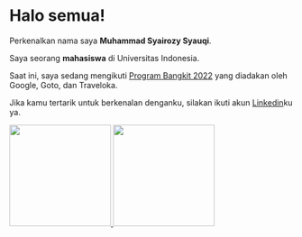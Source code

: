 # Halo semua! 

Perkenalkan nama saya **Muhammad Syairozy Syauqi**.

Saya seorang **mahasiswa** di Universitas Indonesia.

Saat ini, saya sedang mengikuti [Program Bangkit 2022](https://grow.google/intl/id_id/bangkit/) yang diadakan oleh Google, Goto, dan Traveloka.

Jika kamu tertarik untuk berkenalan denganku, silakan ikuti akun [Linkedin](https://www.linkedin.com/in/msyairozys/)ku ya.

<p align="left">
<a href="https://github.com/Syairozys">
  <img height="180em" src="https://github-readme-stats-eight-theta.vercel.app/api?username=gilangadhan&show_icons=true&theme=algolia&include_all_commits=true&count_private=true"/>
  <img height="180em" src="https://github-readme-stats-eight-theta.vercel.app/api/top-langs/?username=gilangadhan&layout=compact&langs_count=8&theme=algolia"/>
</a>
</p>
